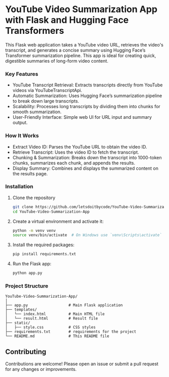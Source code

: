 # YouTube Video Summarization App with Flask and Hugging Face Transformers

This Flask web application takes a YouTube video URL, retrieves the video's transcript, and generates a concise summary using Hugging Face’s Transformer summarization pipeline. This app is ideal for creating quick, digestible summaries of long-form video content.

### Key Features
- YouTube Transcript Retrieval: Extracts transcripts directly from YouTube videos via YouTubeTranscriptApi.
- Automatic Summarization: Uses Hugging Face’s summarization pipeline to break down large transcripts.
- Scalability: Processes long transcripts by dividing them into chunks for smooth summarization.
- User-Friendly Interface: Simple web UI for URL input and summary output.

### How It Works
- Extract Video ID: Parses the YouTube URL to obtain the video ID.
- Retrieve Transcript: Uses the video ID to fetch the transcript.
- Chunking & Summarization: Breaks down the transcript into 1000-token chunks, summarizes each chunk, and appends the results.
- Display Summary: Combines and displays the summarized content on the results page.

### Installation
1. Clone the repository
   ```sh
   git clone https://github.com/letsdoitbycode/YouTube-Video-Summarization-App.git
   cd YouTube-Video-Summarization-App
   ```

3. Create a virtual environment and activate it:
   ```sh
   python -m venv venv
   source venv/bin/activate  # On Windows use `venv\Scripts\activate`
   ```

3. Install the required packages:
   ```sh
   pip install requirements.txt
   ```
   
4. Run the Flask app:
    ```sh
    python app.py
    ```

### Project Structure
```plaintext
YouTube-Video-Summarization-App/
│
├── app.py                  # Main Flask application
├── templates/
│   └── index.html          # Main HTML file
│   └── result.html         # Result file
├── static/
│   ├── style.css           # CSS styles
├── requirements.txt        # requirements for the project
└── README.md               # This README file
```

## Contributing
Contributions are welcome! Please open an issue or submit a pull request for any changes or improvements.
